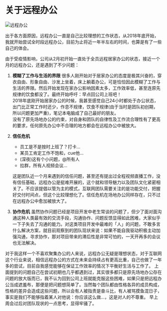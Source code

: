 # 关于远程办公

![远程办公](https://jiangbao-1258001083.cos.ap-shanghai.myqcloud.com/%E8%BF%9C%E7%A8%8B%E5%8A%9E%E5%85%AC.jpg)

出于各方面原因，远程办公一直是自己比较理想的工作状态，从2018年底开始，我就开始尝试全时段远程办公，目前为止将近一年半左右的时间，也算是有了一些自己的体会。

由于受疫情影响，公司从2月初开始一直处于全员远程居家办公的状态，接近一个月的远程办公，还是遇到了不少问题：
1. **模糊了工作与生活的界限**
很多人刚开始对于居家办公的态度是极其兴奋的，穿衣自由、形象自由、沙发上坐着，床上躺着办公，可是恰恰因此模糊了工作与生活的界限。然后开始发现在家办公影响因素太多，工作效率低，甚至连原先规律的饮食都没了。最终开始呼吁：早点回公司上班吧！  
2018年底刚开始居家办公的时候，我甚至感觉自己24小时都处于办公状态，出门比正常工作时还少，作息不规律，饮食不规律(由于当时是团队初创期，所以问题更加严重)，笔记本电脑成了自己最好的朋友。  
没有了原先场地办公的约束，对自身和团队的自律性及工作流合理性有了更高的要求，任何原先办公中不合理的地方都会在远程办公中被放大。

2. **信任危机**
    * 员工是不是按时上班了？打卡...
    * 某员工肯定工作不饱和，cue他...
    * (深夜)这有个小问题，@所有人
    * 拉群，所有人视频会议...

    这是团队近一个月来遇到的信任问题，甚至还有提出过全程视频直播工作，没有信任基础，远程办公是挺难开展的，这个就和领导魅力以及团队文化紧密相关了。不应该提倡以管为主的模式，互联网团队需要关注的是功能交付，把握好交付时间点，但这个比较理想化了。信任危机在场地办公同样存在，只不过在远程办公中愈加被放大了。

3. **协作危机**
虽然协作问题已经是项目开发中老生常谈的问题了，但少了面对面沟通这种人类最有效的交流手段，沟通协作、问题反馈显得如此困难，大家似乎一下子失去了沟通的能力。对这类项目开发中最难的「人」的问题，不敢多言什么解决方案，就目前观察到的团队现状来说：如果不能自我驱动积极主动加强沟通，寻求协作，那对项目带来的滞后性是非常可怕的，一天开再多的会议也无法解决。

对于我这样一个不喜欢聚集办公的人来说，远程办公无疑是理想状态，对于互联网这个行业来说，相信远程办公的方式在未来会持续占有更高比重，自己也做了一年多的尝试，目前自我感觉能够在保证工作效率的情况下平衡好生活与工作了。
上面提到的问题自己在尝试初期也几乎都遇到过，其实很多都只是原先场地办公存在问题的放大版而已，我不认为回到公司上班就能克服这些困难，如果只是把远程办公当成遮羞布，那便是把问题想简单了。当然每个团队都由性格各异的成员构成，性格的差异会造成这些问题，所以会有人被指责是奋斗比，有人被骂摸鱼混日子，事实是我们不能够指着某人对他说：你应该这么做...，这是对人的不尊重。
早上周会过后对团队现状的一点思考，显得牢骚了。

